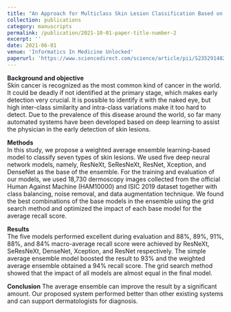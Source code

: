 ```yaml
---
title: "An Approach for Multiclass Skin Lesion Classification Based on Ensemble Learning"
collection: publications
category: manuscripts
permalink: /publication/2021-10-01-paper-title-number-2
excerpt: ''
date: 2021-06-01
venue: 'Informatics In Medicine Unlocked'
paperurl: 'https://www.sciencedirect.com/science/article/pii/S2352914821001465'
---
```


**Background and objective**\
Skin cancer is recognized as the most common kind of cancer in the world. It could be deadly if not identified at the primary stage, which makes early detection very crucial. It is possible to identify it with the naked eye, but high inter-class similarity and intra-class variations make it too hard to detect. Due to the prevalence of this disease around the world, so far many automated systems have been developed based on deep learning to assist the physician in the early detection of skin lesions.

**Methods**\
In this study, we propose a weighted average ensemble learning-based model to classify seven types of skin lesions. We used five deep neural network models, namely, ResNeXt, SeResNeXt, ResNet, Xception, and DenseNet as the base of the ensemble. For the training and evaluation of our models, we used 18,730 dermoscopy images collected from the official Human Against Machine (HAM10000) and ISIC 2019 dataset together with class balancing, noise removal, and data augmentation technique. We found the best combinations of the base models in the ensemble using the grid search method and optimized the impact of each base model for the average recall score.

**Results**\
The five models performed excellent during evaluation and 88%, 89%, 91%, 88%, and 84% macro-average recall score were achieved by ResNeXt, SeResNeXt, DenseNet, Xception, and ResNet respectively. The simple average ensemble model boosted the result to 93% and the weighted average ensemble obtained a 94% recall score. The grid search method showed that the impact of all models are almost equal in the final model.

**Conclusion**
The average ensemble can improve the result by a significant amount. Our proposed system performed better than other existing systems and can support dermatologists for diagnosis.
